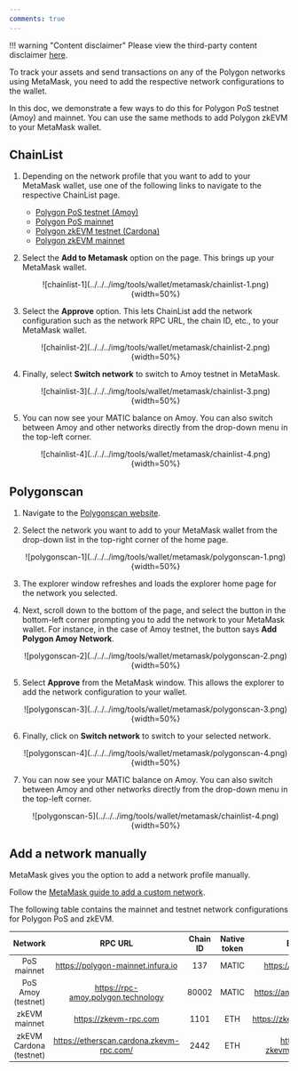 ```yaml
---
comments: true
---
```


!!! warning "Content disclaimer"
    Please view the third-party content disclaimer [here](https://github.com/0xPolygon/polygon-docs/blob/main/CONTENT_DISCLAIMER.md).

To track your assets and send transactions on any of the Polygon networks using MetaMask, you need to add the respective network configurations to the wallet.

In this doc, we demonstrate a few ways to do this for Polygon PoS testnet (Amoy) and mainnet. You can use the same methods to add Polygon zkEVM to your MetaMask wallet.

## ChainList

1. Depending on the network profile that you want to add to your MetaMask wallet, use one of the following links to navigate to the respective ChainList page.

    - [Polygon PoS testnet (Amoy)](https://chainlist.org/chain/80002)
    - [Polygon PoS mainnet](https://chainlist.org/chain/137)
    - [Polygon zkEVM testnet (Cardona)](https://chainlist.org/chain/2442)
    - [Polygon zkEVM mainnet](https://chainlist.org/chain/1101)

2. Select the **Add to Metamask** option on the page. This brings up your MetaMask wallet.

    <center>
    ![chainlist-1](../../../img/tools/wallet/metamask/chainlist-1.png){width=50%}
    </center>

3. Select the **Approve** option. This lets ChainList add the network configuration such as the network RPC URL, the chain ID, etc., to your MetaMask wallet.

    <center>
    ![chainlist-2](../../../img/tools/wallet/metamask/chainlist-2.png){width=50%}
    </center>

4. Finally, select **Switch network** to switch to Amoy testnet in MetaMask.

    <center>
    ![chainlist-3](../../../img/tools/wallet/metamask/chainlist-3.png){width=50%}
    </center>

5. You can now see your MATIC balance on Amoy. You can also switch between Amoy and other networks directly from the drop-down menu in the top-left corner.

    <center>
    ![chainlist-4](../../../img/tools/wallet/metamask/chainlist-4.png){width=50%}
    </center>

## Polygonscan

1. Navigate to the [Polygonscan website](https://polygonscan.com/).
2. Select the network you want to add to your MetaMask wallet from the drop-down list in the top-right corner of the home page.

    <center>
    ![polygonscan-1](../../../img/tools/wallet/metamask/polygonscan-1.png){width=50%}
    </center>

3. The explorer window refreshes and loads the explorer home page for the network you selected.
4. Next, scroll down to the bottom of the page, and select the button in the bottom-left corner prompting you to add the network to your MetaMask wallet. For instance, in the case of Amoy testnet, the button says **Add Polygon Amoy Network**.

    <center>
    ![polygonscan-2](../../../img/tools/wallet/metamask/polygonscan-2.png){width=50%}
    </center>

5. Select **Approve** from the MetaMask window. This allows the explorer to add the network configuration to your wallet.

    <center>
    ![polygonscan-3](../../../img/tools/wallet/metamask/polygonscan-3.png){width=50%}
    </center>

6. Finally, click on **Switch network** to switch to your selected network.

    <center>
    ![polygonscan-4](../../../img/tools/wallet/metamask/polygonscan-4.png){width=50%}
    </center>

7. You can now see your MATIC balance on Amoy. You can also switch between Amoy and other networks directly from the drop-down menu in the top-left corner.

    <center>
    ![polygonscan-5](../../../img/tools/wallet/metamask/chainlist-4.png){width=50%}
    </center>

## Add a network manually

MetaMask gives you the option to add a network profile manually. 

Follow the [MetaMask guide to add a custom network](https://support.metamask.io/networks-and-sidechains/managing-networks/how-to-add-a-custom-network-rpc/). 

The following table contains the mainnet and testnet network configurations for Polygon PoS and zkEVM.

|         Network         |                 RPC URL                  | Chain ID | Native token |             Explorer URL              |
| :---------------------: | :--------------------------------------: | :------: | :----------: | :-----------------------------------: |
|       PoS mainnet       |    https://polygon-mainnet.infura.io     |   137    |    MATIC     |       https://polygonscan.com/        |
|   PoS Amoy (testnet)    |   https://rpc-amoy.polygon.technology    |  80002   |    MATIC     |     https://amoy.polygonscan.com      |
|      zkEVM mainnet      |          https://zkevm-rpc.com           |   1101   |     ETH      |     https://zkevm.polygonscan.com     |
| zkEVM Cardona (testnet) | https://etherscan.cardona.zkevm-rpc.com/ |   2442   |     ETH      | https://cardona-zkevm.polygonscan.com |